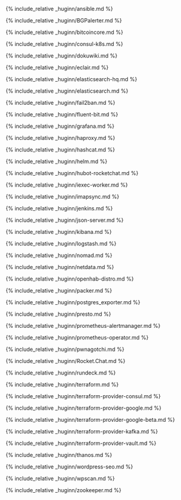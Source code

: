 {% include_relative _huginn/ansible.md %}

{% include_relative _huginn/BGPalerter.md %}

{% include_relative _huginn/bitcoincore.md %}

{% include_relative _huginn/consul-k8s.md %}

{% include_relative _huginn/dokuwiki.md %}

{% include_relative _huginn/eclair.md %}

{% include_relative _huginn/elasticsearch-hq.md %}

{% include_relative _huginn/elasticsearch.md %}

{% include_relative _huginn/fail2ban.md %}

{% include_relative _huginn/fluent-bit.md %}

{% include_relative _huginn/grafana.md %}

{% include_relative _huginn/haproxy.md %}

{% include_relative _huginn/hashcat.md %}

{% include_relative _huginn/helm.md %}

{% include_relative _huginn/hubot-rocketchat.md %}

{% include_relative _huginn/iexec-worker.md %}

{% include_relative _huginn/imapsync.md %}

{% include_relative _huginn/jenkins.md %}

{% include_relative _huginn/json-server.md %}

{% include_relative _huginn/kibana.md %}

{% include_relative _huginn/logstash.md %}

{% include_relative _huginn/nomad.md %}

{% include_relative _huginn/netdata.md %}

{% include_relative _huginn/openhab-distro.md %}

{% include_relative _huginn/packer.md %}

{% include_relative _huginn/postgres_exporter.md %}

{% include_relative _huginn/presto.md %}

{% include_relative _huginn/prometheus-alertmanager.md %}

{% include_relative _huginn/prometheus-operator.md %}

{% include_relative _huginn/pwnagotchi.md %}

{% include_relative _huginn/Rocket.Chat.md %}

{% include_relative _huginn/rundeck.md %}

{% include_relative _huginn/terraform.md %}

{% include_relative _huginn/terraform-provider-consul.md %}

{% include_relative _huginn/terraform-provider-google.md %}

{% include_relative _huginn/terraform-provider-google-beta.md %}

{% include_relative _huginn/terraform-provider-kafka.md %}

{% include_relative _huginn/terraform-provider-vault.md %}

{% include_relative _huginn/thanos.md %}

{% include_relative _huginn/wordpress-seo.md %}

{% include_relative _huginn/wpscan.md %}

{% include_relative _huginn/zookeeper.md %}
